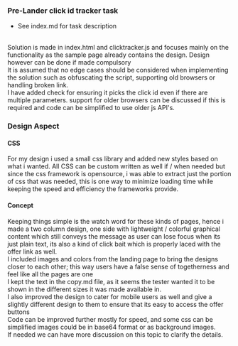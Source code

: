 ### Pre-Lander click id tracker task

- See index.md for task description

<br/>
Solution is made in index.html and clicktracker.js and focuses mainly on the functionality as the sample page already contains the design. Design however can be done if made compulsory
<br/>
It is assumed that no edge cases should be considered when implementing the solution such as obfuscating the script, supporting old browsers or handling broken link. 
<br/>I have added check for ensuring it picks the click id even if there are multiple parameters. 
support for older browsers can be discussed if this is required and code can be simplified to use older js API's.

### Design Aspect
#### CSS 
For my design i used a small css library and added new styles based on what i wanted.
All CSS can be custom written as well if / when needed but since the css framework is opensource, i was able to extract just the portion of css that was needed, this is one way to minimize loading time while keeping the speed and efficiency the frameworks provide.

#### Concept
Keeping things simple is the watch word for these kinds of pages, hence i made a two column design, one side with lightweight / colorful graphical content which still conveys the message as user can lose focus when its just plain text, its also a kind of click bait which is properly laced with the offer link as well.
<br/>I included images and colors from the landing page to bring the designs closer to each other; this way users have a false sense of togetherness and feel like all the pages are one
<br/>I kept the text in the copy.md file, as it seems the tester wanted it to be shown in the different sizes it was made available in.
<br/> I also improved the design to cater for mobile users as well and give a slightly different design to them to ensure that its easy to access the offer buttons
<br/> Code can be improved further mostly for speed, and some css can be simplified
images could be in base64 format or as background images.
<br/>
If needed we can have more discussion on this topic to clarify the details.
